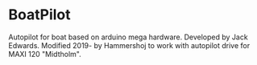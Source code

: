 # BoatPilot
Autopilot for boat based on arduino mega hardware.
Developed by Jack Edwards.
Modified 2019- by Hammershoj to work with autopilot drive for MAXI 120 "Midtholm".
